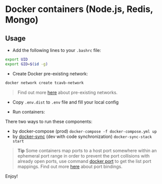 # Docker containers (Node.js, Redis, Mongo)

## Usage

* Add the following lines to your `.bashrc` file:

```sh
export UID
export GID=$(id -g)
```

* Create Docker pre-existing network:

```sh
docker network create tcavb-network
```

> Find out more [here][0] about pre-existing networks.

* Copy `.env.dist` to `.env` file and fill your local config

* Run containers:

There two ways to run these components:

- by docker-compose (prod) `docker-compose -f docker-compose.yml up`
- by [docker-sync][1] (dev with code synchronization) `docker-sync-stack start`

> **Tip**
> Some containers map ports to a host port somewhere within an ephemeral port range in order to prevent the port
> collisions with already open ports, use command [docker port][3] to get the list port mappings. Find out more
> [here][3] about port bindings.

Enjoy!

[0]: https://docs.docker.com/compose/networking/#/using-a-pre-existing-network
[1]: http://docker-sync.io/
[3]: https://docs.docker.com/engine/reference/commandline/port/
[4]: https://docs.docker.com/engine/userguide/networking/default_network/binding/
